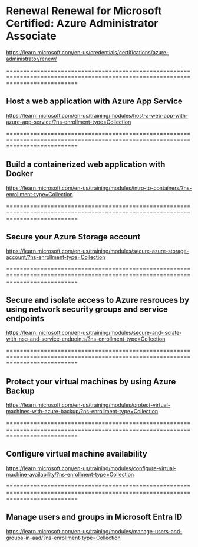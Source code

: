 # Renewal Renewal for Microsoft Certified: Azure Administrator Associate
https://learn.microsoft.com/en-us/credentials/certifications/azure-administrator/renew/

=================================================================================================================================
## Host a web application with Azure App Service
https://learn.microsoft.com/en-us/training/modules/host-a-web-app-with-azure-app-service/?ns-enrollment-type=Collection


=================================================================================================================================
## Build a containerized web application with Docker
https://learn.microsoft.com/en-us/training/modules/intro-to-containers/?ns-enrollment-type=Collection


=================================================================================================================================
## Secure your Azure Storage account
https://learn.microsoft.com/en-us/training/modules/secure-azure-storage-account/?ns-enrollment-type=Collection


=================================================================================================================================
## Secure and isolate access to Azure resrouces by using network security groups and service endpoints
https://learn.microsoft.com/en-us/training/modules/secure-and-isolate-with-nsg-and-service-endpoints/?ns-enrollment-type=Collection


=================================================================================================================================
## Protect your virtual machines by using Azure Backup
https://learn.microsoft.com/en-us/training/modules/protect-virtual-machines-with-azure-backup/?ns-enrollment-type=Collection


=================================================================================================================================
## Configure virtual machine availability
https://learn.microsoft.com/en-us/training/modules/configure-virtual-machine-availability/?ns-enrollment-type=Collection


=================================================================================================================================
## Manage users and groups in Microsoft Entra ID
https://learn.microsoft.com/en-us/training/modules/manage-users-and-groups-in-aad/?ns-enrollment-type=Collection












